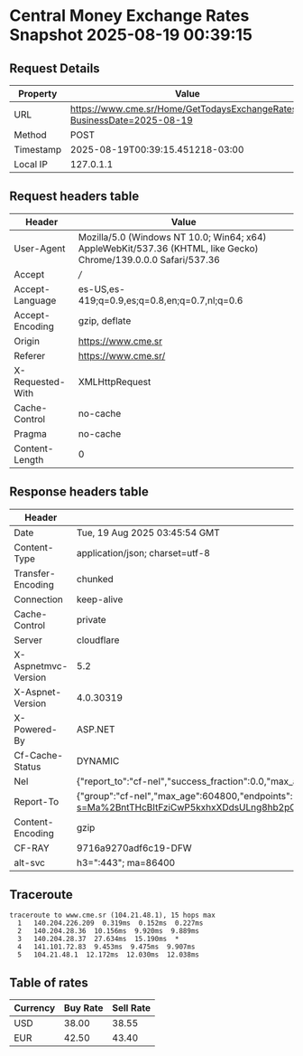 # Central Money Exchange Rates Snapshot 2025-08-19 00:39:15
## Request Details

| Property | Value |
|----------|-------|
| URL | https://www.cme.sr/Home/GetTodaysExchangeRates/?BusinessDate=2025-08-19 |
| Method | POST |
| Timestamp | 2025-08-19T00:39:15.451218-03:00 |
| Local IP | 127.0.1.1 |
    
## Request headers table

| Header | Value |
|--------|-------|
| User-Agent | Mozilla/5.0 (Windows NT 10.0; Win64; x64) AppleWebKit/537.36 (KHTML, like Gecko) Chrome/139.0.0.0 Safari/537.36 |
| Accept | */* |
| Accept-Language | es-US,es-419;q=0.9,es;q=0.8,en;q=0.7,nl;q=0.6 |
| Accept-Encoding | gzip, deflate |
| Origin | https://www.cme.sr |
| Referer | https://www.cme.sr/ |
| X-Requested-With | XMLHttpRequest |
| Cache-Control | no-cache |
| Pragma | no-cache |
| Content-Length | 0 |

    
## Response headers table
| Header | Value |
|--------|-------|
| Date | Tue, 19 Aug 2025 03:45:54 GMT |
| Content-Type | application/json; charset=utf-8 |
| Transfer-Encoding | chunked |
| Connection | keep-alive |
| Cache-Control | private |
| Server | cloudflare |
| X-Aspnetmvc-Version | 5.2 |
| X-Aspnet-Version | 4.0.30319 |
| X-Powered-By | ASP.NET |
| Cf-Cache-Status | DYNAMIC |
| Nel | {"report_to":"cf-nel","success_fraction":0.0,"max_age":604800} |
| Report-To | {"group":"cf-nel","max_age":604800,"endpoints":[{"url":"https://a.nel.cloudflare.com/report/v4?s=Ma%2BntTHcBItFziCwP5kxhxXDdsULng8hb2pOlnqFk0RpbQXtdrRsfV02mCK62kIY6MfLrlJkhfQ5dp5YOgjvFAcy87dDIZpRhFs%3D"}]} |
| Content-Encoding | gzip |
| CF-RAY | 9716a9270adf6c19-DFW |
| alt-svc | h3=":443"; ma=86400 |

## Traceroute 

```
traceroute to www.cme.sr (104.21.48.1), 15 hops max
  1   140.204.226.209  0.319ms  0.152ms  0.227ms 
  2   140.204.28.36  10.156ms  9.920ms  9.889ms 
  3   140.204.28.37  27.634ms  15.190ms  * 
  4   141.101.72.83  9.453ms  9.475ms  9.907ms 
  5   104.21.48.1  12.172ms  12.030ms  12.038ms 

```

## Table of rates

| Currency | Buy Rate | Sell Rate |
|----------|----------|-----------|
| USD | 38.00 | 38.55 |
| EUR | 42.50 | 43.40 |
